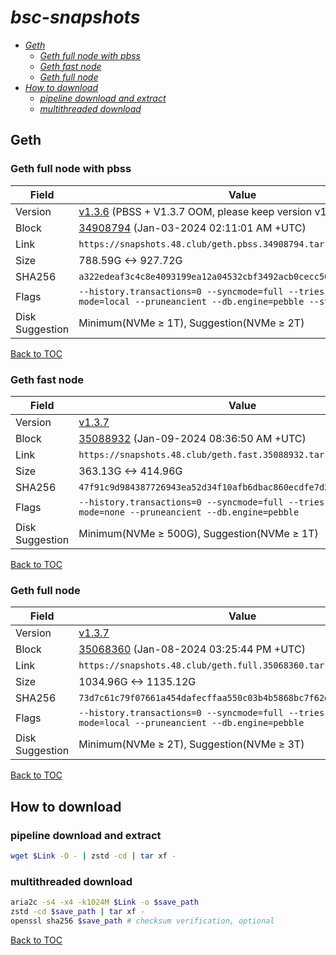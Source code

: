 # *bsc-snapshots*


- *[Geth](#geth)*
    - *[Geth full node with pbss](#geth-full-node-with-pbss)*
    - *[Geth fast node](#geth-fast-node)*
    - *[Geth full node](#geth-full-node)*
- *[How to download](#how-to-download)*
    - *[pipeline download and extract](#pipeline-download-and-extract)*
    - *[multithreaded download](#multithreaded-download)*

## Geth
### Geth full node with pbss

| Field |Value |
| --- | --- |
| Version | [v1.3.6](https://github.com/bnb-chain/bsc/releases/tag/v1.3.6) (PBSS + V1.3.7 OOM, please keep version v1.3.6 [#132](https://github.com/48Club/bsc-snapshots/issues/132)) |
| Block | [34908794](https://bscscan.com/block/34908794) (Jan-03-2024 02:11:01 AM +UTC) |
| Link | `https://snapshots.48.club/geth.pbss.34908794.tar.zst` |
| Size | 788.59G <-> 927.72G |
| SHA256 | `a322edeaf3c4c8e4093199ea12a04532cbf3492acb0cecc50e23afcd059def64` |
| Flags | `--history.transactions=0 --syncmode=full --tries-verify-mode=local --pruneancient --db.engine=pebble --state.scheme=path` |
| Disk Suggestion | Minimum(NVMe ≥ 1T), Suggestion(NVMe ≥ 2T)|

[Back to TOC](#bsc-snapshots)

### Geth fast node

| Field |Value |
| --- | --- |
| Version | [v1.3.7](https://github.com/bnb-chain/bsc/releases/tag/v1.3.7) |
| Block | [35088932](https://bscscan.com/block/35088932) (Jan-09-2024 08:36:50 AM +UTC) |
| Link | `https://snapshots.48.club/geth.fast.35088932.tar.zst` |
| Size | 363.13G <-> 414.96G |
| SHA256 | `47f91c9d984387726943ea52d34f10afb6dbac860ecdfe7d2c708a5750d3fae9` |
| Flags | `--history.transactions=0 --syncmode=full --tries-verify-mode=none --pruneancient --db.engine=pebble` |
| Disk Suggestion | Minimum(NVMe ≥ 500G), Suggestion(NVMe ≥ 1T)|

[Back to TOC](#bsc-snapshots)

### Geth full node

| Field |Value |
| --- | --- |
| Version | [v1.3.7](https://github.com/bnb-chain/bsc/releases/tag/v1.3.7) |
| Block | [35068360](https://bscscan.com/block/35068360) (Jan-08-2024 03:25:44 PM +UTC) |
| Link | `https://snapshots.48.club/geth.full.35068360.tar.zst` |
| Size | 1034.96G <-> 1135.12G |
| SHA256 | `73d7c61c79f07661a454dafecffaa550c03b4b5868bc7f62d43fe08a9ef5128b` |
| Flags | `--history.transactions=0 --syncmode=full --tries-verify-mode=local --pruneancient --db.engine=pebble` |
| Disk Suggestion | Minimum(NVMe ≥ 2T), Suggestion(NVMe ≥ 3T)|

[Back to TOC](#bsc-snapshots)

## How to download
### pipeline download and extract

```bash
wget $Link -O - | zstd -cd | tar xf -
```

### multithreaded download

```bash
aria2c -s4 -x4 -k1024M $Link -o $save_path
zstd -cd $save_path | tar xf -
openssl sha256 $save_path # checksum verification, optional
```

[Back to TOC](#bsc-snapshots)
